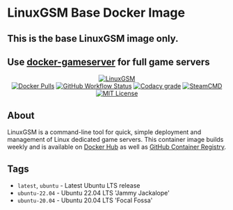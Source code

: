 # LinuxGSM Base Docker Image

## This is the base LinuxGSM image only.
## Use <a href="https://github.com/GameServerManagers/docker-gameserver">docker-gameserver</a> for full game servers

<p align="center">
  <a href="https://linuxgsm.com"><img src="https://user-images.githubusercontent.com/4478206/197897104-bb718d2e-09a0-4f83-8e86-c829044750a9.jpg" alt="LinuxGSM"></a>
<br>
<a href="https://hub.docker.com/r/gameservermanagers/linuxgsm"><img src="https://img.shields.io/docker/pulls/gameservermanagers/linuxgsm.svg?style=flat-square&amp;logo=docker&amp;logoColor=white" alt="Docker Pulls"></a>
<a href="https://github.com/GameServerManagers/docker-linuxgsm/actions"><img alt="GitHub Workflow Status" src="https://img.shields.io/github/actions/workflow/status/GameServerManagers/docker-linuxgsm/docker-publish.yml?style=flat-square"></a>
<a href="https://www.codacy.com/gh/GameServerManagers/docker-linuxgsm/dashboard"><img src="https://img.shields.io/codacy/grade/42d400dcdd714ae080d77fcb40d00f1c?style=flat-square&logo=codacy&logoColor=white" alt="Codacy grade"></a>
<a href="https://developer.valvesoftware.com/wiki/SteamCMD"><img src="https://img.shields.io/badge/SteamCMD-000000?style=flat-square&amp;logo=Steam&amp;logoColor=white" alt="SteamCMD"></a>
<a href="https://github.com/GameServerManagers/docker-linuxgsm/blob/main/LICENSE"><img src="https://img.shields.io/github/license/gameservermanagers/docker-linuxgsm?style=flat-square" alt="MIT License"></a></p>

## About

LinuxGSM is a command-line tool for quick, simple deployment and management of Linux dedicated game servers. This container image builds weekly and is available on [Docker Hub](https://hub.docker.com/r/gameservermanagers/linuxgsm) as well as [GitHub Container Registry](https://github.com/GameServerManagers/docker-linuxgsm/pkgs/container/linuxgsm).

## Tags

- `latest`, `ubuntu` - Latest Ubuntu LTS release
- `ubuntu-22.04` - Ubuntu 22.04 LTS 'Jammy Jackalope'
- `ubuntu-20.04` - Ubuntu 20.04 LTS 'Focal Fossa'
